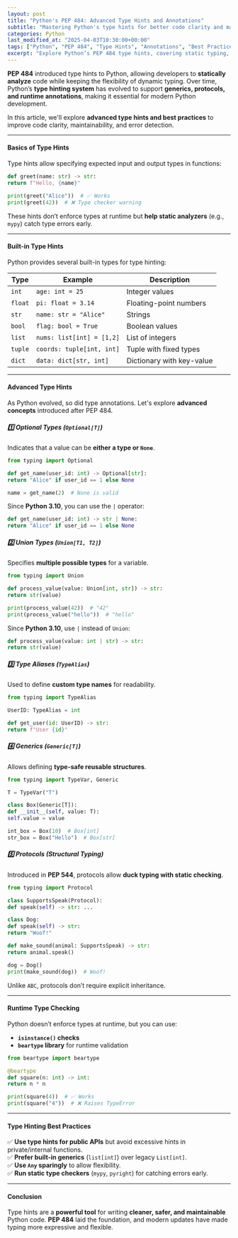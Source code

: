 ```yaml
---
layout: post
title: "Python's PEP 484: Advanced Type Hints and Annotations"
subtitle: "Mastering Python's type hints for better code clarity and maintainability"
categories: Python
last_modified_at: "2025-04-03T10:30:00+00:00"
tags: ["Python", "PEP 484", "Type Hints", "Annotations", "Best Practices"]
excerpt: "Explore Python’s PEP 484 type hints, covering static typing, generics, protocols, and advanced annotations to write more readable and maintainable code."
---
```

**PEP 484** introduced type hints to Python, allowing developers to **statically analyze** code while keeping the flexibility of dynamic typing. Over time, Python’s **type hinting system** has evolved to support **generics, protocols, and runtime annotations**, making it essential for modern Python development.

In this article, we'll explore **advanced type hints and best practices** to improve code clarity, maintainability, and error detection.

---

#### Basics of Type Hints

Type hints allow specifying expected input and output types in functions:

```python  
def greet(name: str) -> str:  
return f"Hello, {name}"

print(greet("Alice"))  # ✅ Works  
print(greet(42))  # ❌ Type checker warning  
```

These hints don’t enforce types at runtime but **help static analyzers** (e.g., `mypy`) catch type errors early.

---

#### Built-in Type Hints

Python provides several built-in types for type hinting:

| Type          | Example                 | Description                 |  
|--------------|-------------------------|-----------------------------|  
| `int`       | `age: int = 25`         | Integer values              |  
| `float`     | `pi: float = 3.14`      | Floating-point numbers      |  
| `str`       | `name: str = "Alice"`   | Strings                     |  
| `bool`      | `flag: bool = True`     | Boolean values              |  
| `list`      | `nums: list[int] = [1,2]` | List of integers           |  
| `tuple`     | `coords: tuple[int, int]` | Tuple with fixed types    |  
| `dict`      | `data: dict[str, int]`  | Dictionary with key-value   |  

---

#### Advanced Type Hints

As Python evolved, so did type annotations. Let's explore **advanced concepts** introduced after PEP 484.

##### 1️⃣ **Optional Types** (`Optional[T]`)

Indicates that a value can be **either a type or `None`**.

```python  
from typing import Optional

def get_name(user_id: int) -> Optional[str]:  
return "Alice" if user_id == 1 else None

name = get_name(2)  # None is valid  
```

Since **Python 3.10**, you can use the `|` operator:

```python  
def get_name(user_id: int) -> str | None:  
return "Alice" if user_id == 1 else None  
```

##### 2️⃣ **Union Types** (`Union[T1, T2]`)

Specifies **multiple possible types** for a variable.

```python  
from typing import Union

def process_value(value: Union[int, str]) -> str:  
return str(value)

print(process_value(42))  # "42"  
print(process_value("hello"))  # "hello"  
```

Since **Python 3.10**, use `|` instead of `Union`:

```python  
def process_value(value: int | str) -> str:  
return str(value)  
```

##### 3️⃣ **Type Aliases** (`TypeAlias`)

Used to define **custom type names** for readability.

```python  
from typing import TypeAlias

UserID: TypeAlias = int

def get_user(id: UserID) -> str:  
return f"User {id}"  
```

##### 4️⃣ **Generics (`Generic[T]`)**

Allows defining **type-safe reusable structures**.

```python  
from typing import TypeVar, Generic

T = TypeVar("T")

class Box(Generic[T]):  
def __init__(self, value: T):  
self.value = value

int_box = Box(10)  # Box[int]  
str_box = Box("Hello")  # Box[str]  
```

##### 5️⃣ **Protocols (Structural Typing)**

Introduced in **PEP 544**, protocols allow **duck typing with static checking**.

```python  
from typing import Protocol

class SupportsSpeak(Protocol):  
def speak(self) -> str: ...

class Dog:  
def speak(self) -> str:  
return "Woof!"

def make_sound(animal: SupportsSpeak) -> str:  
return animal.speak()

dog = Dog()  
print(make_sound(dog))  # Woof!  
```

Unlike `ABC`, protocols don’t require explicit inheritance.

---

#### Runtime Type Checking

Python doesn’t enforce types at runtime, but you can use:

- **`isinstance()` checks**
- **`beartype` library** for runtime validation

```python  
from beartype import beartype

@beartype  
def square(n: int) -> int:  
return n * n

print(square(4))  # ✅ Works  
print(square("4"))  # ❌ Raises TypeError  
```

---

#### Type Hinting Best Practices

✅ **Use type hints for public APIs** but avoid excessive hints in private/internal functions.  
✅ **Prefer built-in generics** (`list[int]`) over legacy `List[int]`.  
✅ **Use `Any` sparingly** to allow flexibility.  
✅ **Run static type checkers** (`mypy`, `pyright`) for catching errors early.

---

#### Conclusion

Type hints are a **powerful tool** for writing **cleaner, safer, and maintainable** Python code. **PEP 484** laid the foundation, and modern updates have made typing more expressive and flexible.

  
